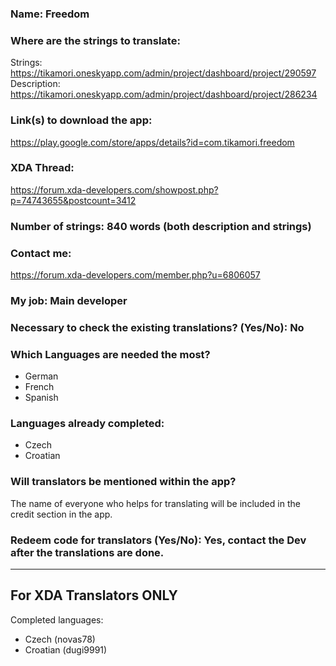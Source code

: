 <!-- Name of your app -->
### Name: Freedom

<!-- Provide a public accessible link, where the translation can be discussed and improved. (paid platforms are not allowed) -->
### Where are the strings to translate:
Strings: https://tikamori.oneskyapp.com/admin/project/dashboard/project/290597  
Description: https://tikamori.oneskyapp.com/admin/project/dashboard/project/286234  

### Link(s) to download the app:
https://play.google.com/store/apps/details?id=com.tikamori.freedom  

<!-- Optional -->
### XDA Thread:
https://forum.xda-developers.com/showpost.php?p=74743655&postcount=3412

### Number of strings: 840 words (both description and strings)

<!-- Provide an email address, your account on social networks...-->
### Contact me:
https://forum.xda-developers.com/member.php?u=6806057  

<!-- Tell us if you are the main developer, community manager, designer,...-->
### My job: Main developer

<!-- If you only want to receive translations for untranslated strings only -->
### Necessary to check the existing translations? (Yes/No): No

<!-- Optional -->
### Which Languages are needed the most?
* German
* French
* Spanish

### Languages already completed:
* Czech
* Croatian

<!-- Credits are always appreciated -->
### Will translators be mentioned within the app?
The name of everyone who helps for translating will be included in the credit section in the app.

<!-- Some developers offer redeem codes to thank translators and/or to help them to translate strings that are specific to PRO features. Please explain how to request one -->
### Redeem code for translators (Yes/No): Yes, contact the Dev after the translations are done.

***

## For XDA Translators ONLY
Completed languages:
<!-- Add your XDA username next to your language(s) -->
* Czech (novas78)
* Croatian (dugi9991)
